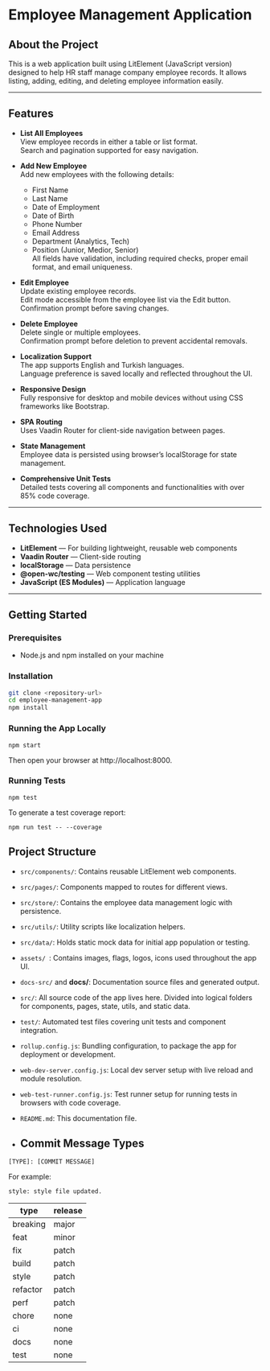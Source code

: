 # Employee Management Application

## About the Project

This is a web application built using LitElement (JavaScript version) designed to help HR staff manage company employee records. It allows listing, adding, editing, and deleting employee information easily.

---

## Features

- **List All Employees**  
  View employee records in either a table or list format.  
  Search and pagination supported for easy navigation.

- **Add New Employee**  
  Add new employees with the following details:  
  * First Name  
  * Last Name  
  * Date of Employment  
  * Date of Birth  
  * Phone Number  
  * Email Address  
  * Department (Analytics, Tech)  
  * Position (Junior, Medior, Senior)  
  All fields have validation, including required checks, proper email format, and email uniqueness.

- **Edit Employee**  
  Update existing employee records.  
  Edit mode accessible from the employee list via the Edit button.  
  Confirmation prompt before saving changes.

- **Delete Employee**  
  Delete single or multiple employees.  
  Confirmation prompt before deletion to prevent accidental removals.

- **Localization Support**  
  The app supports English and Turkish languages.  
  Language preference is saved locally and reflected throughout the UI.

- **Responsive Design**  
  Fully responsive for desktop and mobile devices without using CSS frameworks like Bootstrap.

- **SPA Routing**  
  Uses Vaadin Router for client-side navigation between pages.

- **State Management**  
  Employee data is persisted using browser’s localStorage for state management.

- **Comprehensive Unit Tests**  
  Detailed tests covering all components and functionalities with over 85% code coverage.

---

## Technologies Used

- **LitElement** — For building lightweight, reusable web components  
- **Vaadin Router** — Client-side routing  
- **localStorage** — Data persistence  
- **@open-wc/testing** — Web component testing utilities  
- **JavaScript (ES Modules)** — Application language

---

## Getting Started

### Prerequisites

- Node.js and npm installed on your machine

### Installation

```bash
git clone <repository-url>
cd employee-management-app
npm install
```
### Running the App Locally
```
npm start
```
Then open your browser at http://localhost:8000.

### Running Tests
```
npm test
```

To generate a test coverage report:
```
npm run test -- --coverage
```
## Project Structure
- `src/components/`: Contains reusable LitElement web components.
- `src/pages/`: Components mapped to routes for different views.
- `src/store/`: Contains the employee data management logic with persistence.
- `src/utils/`: Utility scripts like localization helpers.
- `src/data/`: Holds static mock data for initial app population or testing.
- `assets/ `: Contains images, flags, logos, icons used throughout the app UI.
- `docs-src/` and **docs/**: Documentation source files and generated output.
- `src/`: All source code of the app lives here. Divided into logical folders for components, pages, state, utils, and static data.
- `test/`: Automated test files covering unit tests and component integration.
- `rollup.config.js`: Bundling configuration, to package the app for deployment or development.
- `web-dev-server.config.js`: Local dev server setup with live reload and module resolution.
- `web-test-runner.config.js`: Test runner setup for running tests in browsers with code coverage.
- `README.md`: This documentation file.

- ## Commit Message Types

```
[TYPE]: [COMMIT MESSAGE]
```

For example:

```
style: style file updated.
```

| type     | release |
| -------- | ------- |
| breaking | major   |
| feat     | minor   |
| fix      | patch   |
| build    | patch   |
| style    | patch   |
| refactor | patch   |
| perf     | patch   |
| chore    | none    |
| ci       | none    |
| docs     | none    |
| test     | none    |



